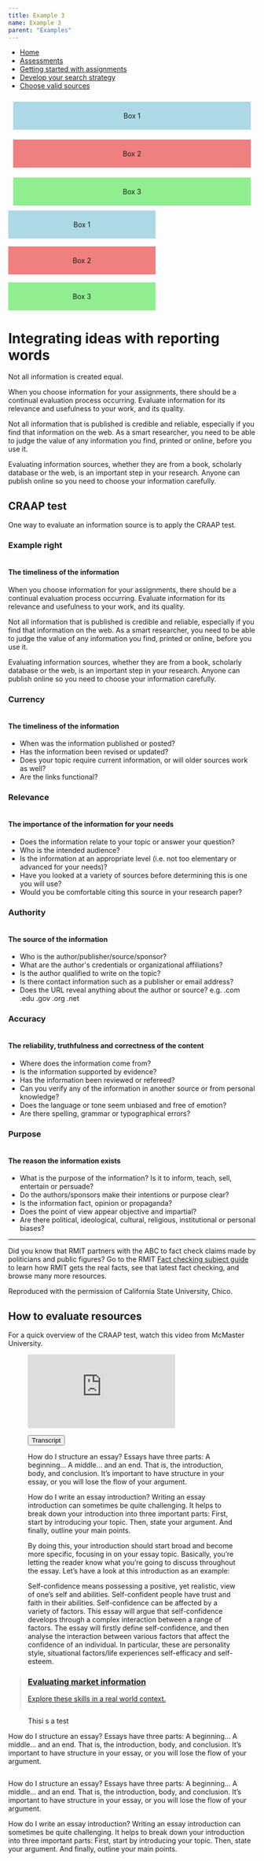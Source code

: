 ```yaml
---
title: Example 3
name: Example 3
parent: "Examples"
---
```

<ul class="breadcrumbs">
	<li><a href="/design-system/" tabindex="-1">Home</a></li>
	<li><a href="" tabindex="-1">Assessments</a></li>
	<li><a href="" tabindex="-1">Getting started with assignments</a></li>
	<li><a href="" tabindex="-1">Develop your search strategy</a></li>
	<li><a href="" tabindex="-1">Choose valid sources</a></li>
</ul>
<a id="main-content"></a>
<section style="margin: 0; padding: 0; display: flex; flex-wrap: wrap;">
    <div style="flex: 1 1 33%; min-width: 300px; box-sizing: border-box; padding: 10px;">
        <div style="background-color: lightblue; padding: 20px; text-align: center;">Box 1</div>
    </div>
    <div style="flex: 1 1 33%; min-width: 300px; box-sizing: border-box; padding: 10px;">
        <div style="background-color: lightcoral; padding: 20px; text-align: center;">Box 2</div>
    </div>
    <div style="flex: 1 1 33%; min-width: 300px; box-sizing: border-box; padding: 10px;">
        <div style="background-color: lightgreen; padding: 20px; text-align: center;">Box 3</div>
    </div>
</section>
<section style="margin: 0; padding: 0; display: flex; flex-wrap: wrap; gap: 16px;">
    <div style="min-width: 300px;">
        <div style="background-color: lightblue; padding: 20px; text-align: center;">Box 1</div>
    </div>
    <div style="min-width: 300px;">
        <div style="background-color: lightcoral; padding: 20px; text-align: center;">Box 2</div>
    </div>
    <div style="min-width: 300px;">
        <div style="background-color: lightgreen; padding: 20px; text-align: center;">Box 3</div>
    </div>
</section>
<h1 class="margin-top-zero">Integrating ideas with reporting words</h1>
<p class="lead">Not all information is created equal.</p>
<p>When you choose information for your assignments, there should be a continual evaluation process occurring. Evaluate information for its relevance and usefulness to your work, and its quality.</p>
<p>Not all information that is published is credible and reliable, especially if you find that information on the web. As a smart researcher, you need to be able to judge the value of any information you find, printed or online, before you use it.</p>
<p>Evaluating information sources, whether they are from a book, scholarly database or the web, is an important step in your research. Anyone can publish online so you need to choose your information carefully.</p>
<h2>CRAAP test</h2>
<p>One way to evaluate an information source is to apply the CRAAP test.</p>
<h3>Example right</h3>
<figure class="float-right">
    <img alt="" src="https://learninglab.rmit.edu.au/sites/default/files/01_craap_currency.png" />
</figure>
<h4 class="margin-top-sm">The timeliness of the information</h4>
<p>When you choose information for your assignments, there should be a continual evaluation process occurring. Evaluate information for its relevance and usefulness to your work, and its quality.</p>
<p>Not all information that is published is credible and reliable, especially if you find that information on the web. As a smart researcher, you need to be able to judge the value of any information you find, printed or online, before you use it.</p>
<p>Evaluating information sources, whether they are from a book, scholarly database or the web, is an important step in your research. Anyone can publish online so you need to choose your information carefully.</p>
<h3>Currency</h3>
<figure class="float-right">
    <img alt="" src="https://learninglab.rmit.edu.au/sites/default/files/01_craap_currency.png" />
</figure>
<h4 class="margin-top-sm">The timeliness of the information</h4>
<ul>
	<li>When was the information published or posted?</li>
	<li>Has the information been revised or updated?</li>
	<li>Does your topic require current information, or will older sources work as well?</li>
	<li>Are the links functional?</li>
</ul>
<h3>Relevance</h3>
<figure class="float-right">
    <img alt="" src="https://learninglab.rmit.edu.au/sites/default/files/02_craap_relevance.png" />
</figure>
<h4 class="margin-top-sm">The importance of the information for your needs</h4>
<ul>
	<li>Does the information relate to your topic or answer your question?</li>
	<li>Who is the intended audience?</li>
	<li>Is the information at an appropriate level (i.e. not too elementary or advanced for your needs)?</li>
	<li>Have you looked at a variety of sources before determining this is one you will use?</li>
	<li>Would you be comfortable citing this source in your research paper?</li>
</ul>
<h3>Authority</h3>
<figure class="float-right">
    <img alt="" src="https://learninglab.rmit.edu.au/sites/default/files/03_craap_authority.png" />
</figure>
<h4 class="margin-top-sm">The source of the information</h4>
<ul>
	<li>Who is the author/publisher/source/sponsor?</li>
	<li>What are the author's credentials or organizational affiliations?</li>
	<li>Is the author qualified to write on the topic?</li>
	<li>Is there contact information such as a publisher or email address?</li>
	<li>Does the URL reveal anything about the author or source? e.g. .com .edu .gov .org .net</li>
</ul>
<h3>Accuracy</h3>
<img alt="" src="https://learninglab.rmit.edu.au/sites/default/files/04_craap_accuracy.png" class="float-right">
<h4 class="margin-top-sm">The reliability, truthfulness and correctness of the content</h4>
<ul>
	<li>Where does the information come from?</li>
	<li>Is the information supported by evidence?</li>
	<li>Has the information been reviewed or refereed?</li>
	<li>Can you verify any of the information in another source or from personal knowledge?</li>
	<li>Does the language or tone seem unbiased and free of emotion?</li>
	<li>Are there spelling, grammar or typographical errors?</li>
</ul>
<h3>Purpose</h3>
<figure class="float-left">
    <img alt="" src="https://learninglab.rmit.edu.au/sites/default/files/05_craap_purpose.png">
</figure>
<h4 class="margin-top-sm">The reason the information exists</h4>
<ul class="list-overflow-hide">
	<li>What is the purpose of the information? Is it to inform, teach, sell, entertain or persuade?</li>
	<li>Do the authors/sponsors make their intentions or purpose clear?</li>
	<li>Is the information fact, opinion or propaganda?</li>
	<li>Does the point of view appear objective and impartial?</li>
	<li>Are there political, ideological, cultural, religious, institutional or personal biases?</li>
</ul>
<hr />
<p>Did you know that RMIT partners with the ABC to fact check claims made by politicians and public figures? Go to the RMIT <a href="https://rmit.libguides.com/factchecking" target="_blank">Fact checking subject guide</a> to learn how RMIT gets the real facts, see that latest fact checking, and browse many more resources.</p>
<p>Reproduced with the permission of California State University, Chico.</p>
<h2>How to evaluate resources</h2>
<p>For a quick overview of the CRAAP test, watch this video from McMaster University.</p>
<figure class="video">
    <div class="responsive-video"><iframe src="https://www.youtube.com/embed/_M1-aMCJHFg" frameborder="0" allowfullscreen=""></iframe></div>
<!-- START accordion item -->
<div class="accordion-item transcript">
    <p class="accordion-header" id="Transcript-headingTwo">
      <button class="accordion-button collapsed" type="button" data-bs-toggle="collapse" data-bs-target="#Transcript-collapseTwo" aria-expanded="false" aria-controls="Transcript-collapseTwo">
        Transcript
      </button>
    </p>
    <div id="Transcript-collapseTwo" class="accordion-collapse collapse" aria-labelledby="Transcript-headingTwo">
      <div class="accordion-body">
<p>How do I structure an essay? Essays have three parts: A beginning... A middle... and an end. That is, the introduction, body, and conclusion. It’s important to have structure in your essay, or you will lose the flow of your argument.</p>
<p>How do I write an essay introduction? Writing an essay introduction can sometimes be quite challenging. It helps to break down your introduction into three important parts: First, start by introducing your topic. Then, state your argument. And finally, outline your main points.</p>
<p>By doing this, your introduction should start broad and become more specific, focusing in on your essay topic. Basically, you’re letting the reader know what you’re going to discuss throughout the essay. Let’s have a look at this introduction as an example:</p>
<p>Self-confidence means possessing a positive, yet realistic, view of one’s self and abilities. Self-confident people have trust and faith in their abilities. Self-confidence can be affected by a variety of factors. This essay will argue that self-confidence develops through a complex interaction between a range of factors. The essay will firstly define self-confidence, and then analyse the interaction between various factors that affect the confidence of an individual. In particular, these are personality style, situational factors/life experiences self-efficacy and self-esteem.</p>
        </div>
      </div>
</div>
<!-- END accordion item -->
</figure>
<!-- END video -->
<blockquote class="complex">
	<a href="../../visual/links">
        <div class="content">
            <h3>Evaluating market information</h3>
            <p>Explore these skills in a real world context.</p>
        </div>
        <div class="icon-wrap"><img src="../../images/icon-llcc-large.svg" alt="" /></div>
    </a>
</blockquote>
<!-- END blockquote -->
<div class="icon-text">
	<figure>
		<img alt="" src="https://learninglab.rmit.edu.au/sites/default/files/05_craap_purpose.png">
        <figcaption>Thisi s a test</figcaption>
	</figure>
	<div class="text">
		<p>How do I structure an essay? Essays have three parts: A beginning... A middle... and an end. That is, the introduction, body, and conclusion. It’s important to have structure in your essay, or you will lose the flow of your argument.</p>
	</div>
</div>

<div class="icon-text-align-top">
	<figure>
		<img alt="" src="https://learninglab.rmit.edu.au/sites/default/files/05_craap_purpose.png">
	</figure>
	<div class="text">
		<p>How do I structure an essay? Essays have three parts: A beginning... A middle... and an end. That is, the introduction, body, and conclusion. It’s important to have structure in your essay, or you will lose the flow of your argument.</p>
		<p>How do I write an essay introduction? Writing an essay introduction can sometimes be quite challenging. It helps to break down your introduction into three important parts: First, start by introducing your topic. Then, state your argument. And finally, outline your main points.</p>
	</div>
</div>